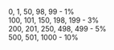 0, 1, 50, 98, 99 - 1% <br> 
100, 101, 150, 198, 199 - 3% <br>
200, 201, 250, 498, 499 - 5% <br>
500, 501, 1000 - 10%  <br>